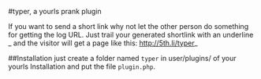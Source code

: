 #typer, a yourls prank plugin

If you want to send a short link why not let the other person do something for getting the log URL.
Just trail your generated shortlink with an underline _ and the visitor will get a page like this: http://5th.li/typer_

##Installation
just create a folder named `typer` in user/plugins/ of your yourls Installation and put the file `plugin.php`.

